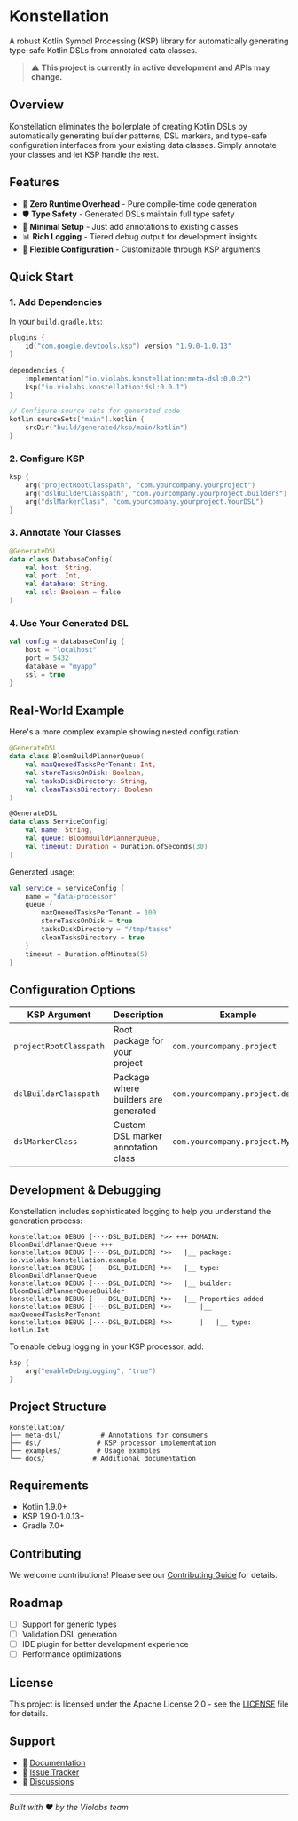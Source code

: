 # Konstellation

A robust Kotlin Symbol Processing (KSP) library for automatically generating type-safe Kotlin DSLs from annotated data classes.

> ⚠️ **This project is currently in active development and APIs may change.**

## Overview

Konstellation eliminates the boilerplate of creating Kotlin DSLs by automatically generating builder patterns, DSL markers, and type-safe configuration interfaces from your existing data classes. Simply annotate your classes and let KSP handle the rest.

## Features

- 🚀 **Zero Runtime Overhead** - Pure compile-time code generation
- 🛡️ **Type Safety** - Generated DSLs maintain full type safety
- 🎯 **Minimal Setup** - Just add annotations to existing classes
- 📊 **Rich Logging** - Tiered debug output for development insights
- 🔧 **Flexible Configuration** - Customizable through KSP arguments

## Quick Start

### 1. Add Dependencies

In your `build.gradle.kts`:

```kotlin
plugins {
    id("com.google.devtools.ksp") version "1.9.0-1.0.13"
}

dependencies {
    implementation("io.violabs.konstellation:meta-dsl:0.0.2")
    ksp("io.violabs.konstellation:dsl:0.0.1")
}

// Configure source sets for generated code
kotlin.sourceSets["main"].kotlin {
    srcDir("build/generated/ksp/main/kotlin")
}
```

### 2. Configure KSP

```kotlin
ksp {
    arg("projectRootClasspath", "com.yourcompany.yourproject")
    arg("dslBuilderClasspath", "com.yourcompany.yourproject.builders")
    arg("dslMarkerClass", "com.yourcompany.yourproject.YourDSL")
}
```

### 3. Annotate Your Classes

```kotlin
@GenerateDSL
data class DatabaseConfig(
    val host: String,
    val port: Int,
    val database: String,
    val ssl: Boolean = false
)
```

### 4. Use Your Generated DSL

```kotlin
val config = databaseConfig {
    host = "localhost"
    port = 5432
    database = "myapp"
    ssl = true
}
```

## Real-World Example

Here's a more complex example showing nested configuration:

```kotlin
@GenerateDSL
data class BloomBuildPlannerQueue(
    val maxQueuedTasksPerTenant: Int,
    val storeTasksOnDisk: Boolean,
    val tasksDiskDirectory: String,
    val cleanTasksDirectory: Boolean
)

@GenerateDSL
data class ServiceConfig(
    val name: String,
    val queue: BloomBuildPlannerQueue,
    val timeout: Duration = Duration.ofSeconds(30)
)
```

Generated usage:

```kotlin
val service = serviceConfig {
    name = "data-processor"
    queue {
        maxQueuedTasksPerTenant = 100
        storeTasksOnDisk = true
        tasksDiskDirectory = "/tmp/tasks"
        cleanTasksDirectory = true
    }
    timeout = Duration.ofMinutes(5)
}
```

## Configuration Options

| KSP Argument | Description | Example |
|--------------|-------------|---------|
| `projectRootClasspath` | Root package for your project | `com.yourcompany.project` |
| `dslBuilderClasspath` | Package where builders are generated | `com.yourcompany.project.dsl` |
| `dslMarkerClass` | Custom DSL marker annotation class | `com.yourcompany.project.MyDSL` |

## Development & Debugging

Konstellation includes sophisticated logging to help you understand the generation process:

```
konstellation DEBUG [····DSL_BUILDER] *>> +++ DOMAIN: BloomBuildPlannerQueue +++
konstellation DEBUG [····DSL_BUILDER] *>>   |__ package: io.violabs.konstellation.example
konstellation DEBUG [····DSL_BUILDER] *>>   |__ type: BloomBuildPlannerQueue
konstellation DEBUG [····DSL_BUILDER] *>>   |__ builder: BloomBuildPlannerQueueBuilder
konstellation DEBUG [····DSL_BUILDER] *>>   |__ Properties added
konstellation DEBUG [····DSL_BUILDER] *>>       |__ maxQueuedTasksPerTenant
konstellation DEBUG [····DSL_BUILDER] *>>       |   |__ type: kotlin.Int
```

To enable debug logging in your KSP processor, add:

```kotlin
ksp {
    arg("enableDebugLogging", "true")
}
```

## Project Structure

```
konstellation/
├── meta-dsl/          # Annotations for consumers
├── dsl/              # KSP processor implementation
├── examples/         # Usage examples
└── docs/            # Additional documentation
```

## Requirements

- Kotlin 1.9.0+
- KSP 1.9.0-1.0.13+
- Gradle 7.0+

## Contributing

We welcome contributions! Please see our [Contributing Guide](CONTRIBUTING.md) for details.

## Roadmap

- [ ] Support for generic types
- [ ] Validation DSL generation
- [ ] IDE plugin for better development experience
- [ ] Performance optimizations

## License

This project is licensed under the Apache License 2.0 - see the [LICENSE](LICENSE) file for details.

## Support

- 📝 [Documentation](https://github.com/violabs/konstellation/wiki)
- 🐛 [Issue Tracker](https://github.com/violabs/konstellation/issues)
- 💬 [Discussions](https://github.com/violabs/konstellation/discussions)

---

*Built with ❤️ by the Violabs team*